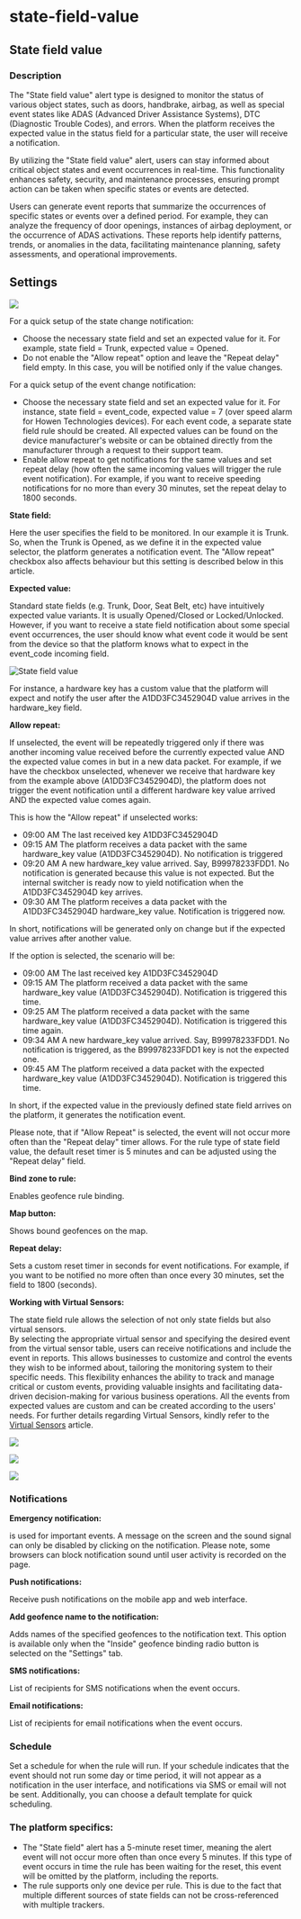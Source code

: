 # state-field-value

## State field value

### Description

The "State field value" alert type is designed to monitor the status of various object states, such as doors, handbrake, airbag, as well as special event states like ADAS (Advanced Driver Assistance Systems), DTC (Diagnostic Trouble Codes), and errors. When the platform receives the expected value in the status field for a particular state, the user will receive a notification.

By utilizing the "State field value" alert, users can stay informed about critical object states and event occurrences in real-time. This functionality enhances safety, security, and maintenance processes, ensuring prompt action can be taken when specific states or events are detected.

Users can generate event reports that summarize the occurrences of specific states or events over a defined period. For example, they can analyze the frequency of door openings, instances of airbag deployment, or the occurrence of ADAS activations. These reports help identify patterns, trends, or anomalies in the data, facilitating maintenance planning, safety assessments, and operational improvements.

## Settings

![](../../inputs-and-outputs/attachments/image-20230707-073455.png)

For a quick setup of the state change notification:

* Choose the necessary state field and set an expected value for it. For example, state field = Trunk, expected value = Opened.
* Do not enable the "Allow repeat" option and leave the "Repeat delay" field empty. In this case, you will be notified only if the value changes.

For a quick setup of the event change notification:

* Choose the necessary state field and set an expected value for it. For instance, state field = event\_code, expected value = 7 (over speed alarm for Howen Technologies devices). For each event code, a separate state field rule should be created. All expected values can be found on the device manufacturer's website or can be obtained directly from the manufacturer through a request to their support team.
* Enable allow repeat to get notifications for the same values and set repeat delay (how often the same incoming values will trigger the rule event notification). For example, if you want to receive speeding notifications for no more than every 30 minutes, set the repeat delay to 1800 seconds.

**State field:**

Here the user specifies the field to be monitored. In our example it is Trunk. So, when the Trunk is Opened, as we define it in the expected value selector, the platform generates a notification event. The "Allow repeat" checkbox also affects behaviour but this setting is described below in this article.

**Expected value:**

Standard state fields (e.g. Trunk, Door, Seat Belt, etc) have intuitively expected value variants. It is usually Opened/Closed or Locked/Unlocked. However, if you want to receive a state field notification about some special event occurrences, the user should know what event code it would be sent from the device so that the platform knows what to expect in the event\_code incoming field.

![State field value](https://www.navixy.com/wp-content/uploads/2023/03/6-3.png)

For instance, a hardware key has a custom value that the platform will expect and notify the user after the A1DD3FC3452904D value arrives in the hardware\_key field.

**Allow repeat:**

If unselected, the event will be repeatedly triggered only if there was another incoming value received before the currently expected value AND the expected value comes in but in a new data packet. For example, if we have the checkbox unselected, whenever we receive that hardware key from the example above (A1DD3FC3452904D), the platform does not trigger the event notification until a different hardware key value arrived AND the expected value comes again.

This is how the "Allow repeat" if unselected works:

* 09:00 AM The last received key A1DD3FC3452904D
* 09:15 AM The platform receives a data packet with the same hardware\_key value (A1DD3FC3452904D). No notification is triggered
* 09:20 AM A new hardware\_key value arrived. Say, B99978233FDD1. No notification is generated because this value is not expected. But the internal switcher is ready now to yield notification when the A1DD3FC3452904D key arrives.
* 09:30 AM The platform receives a data packet with the A1DD3FC3452904D hardware\_key value. Notification is triggered now.

In short, notifications will be generated only on change but if the expected value arrives after another value.

If the option is selected, the scenario will be:

* 09:00 AM The last received key A1DD3FC3452904D
* 09:15 AM The platform received a data packet with the same hardware\_key value (A1DD3FC3452904D). Notification is triggered this time.
* 09:25 AM The platform received a data packet with the same hardware\_key value (A1DD3FC3452904D). Notification is triggered this time again.
* 09:34 AM A new hardware\_key value arrived. Say, B99978233FDD1. No notification is triggered, as the B99978233FDD1 key is not the expected one.
* 09:45 AM The platform received a data packet with the expected hardware\_key value (A1DD3FC3452904D). Notification is triggered this time.

In short, if the expected value in the previously defined state field arrives on the platform, it generates the notification event.

Please note, that if "Allow Repeat" is selected, the event will not occur more often than the "Repeat delay" timer allows. For the rule type of state field value, the default reset timer is 5 minutes and can be adjusted using the "Repeat delay" field.

**Bind zone to rule:**

Enables geofence rule binding.

**Map button:**

Shows bound geofences on the map.

**Repeat delay:**

Sets a custom reset timer in seconds for event notifications. For example, if you want to be notified no more often than once every 30 minutes, set the field to 1800 (seconds).

**Working with Virtual Sensors:**

The state field rule allows the selection of not only state fields but also virtual sensors.\
By selecting the appropriate virtual sensor and specifying the desired event from the virtual sensor table, users can receive notifications and include the event in reports. This allows businesses to customize and control the events they wish to be informed about, tailoring the monitoring system to their specific needs. This flexibility enhances the ability to track and manage critical or custom events, providing valuable insights and facilitating data-driven decision-making for various business operations. All the events from expected values are custom and can be created according to the users' needs. For further details regarding Virtual Sensors, kindly refer to the [Virtual Sensors](https://www.navixy.com/docs/user/web-interface-docs/devices-doc/sensors-and-buttons/virtual-sensors/) article.

![](../../inputs-and-outputs/attachments/image-20230726-125407.png)

![](../../inputs-and-outputs/attachments/image-20230726-125535.png)

![](../../inputs-and-outputs/attachments/image-20230726-125722.png)

### Notifications

**Emergency notification:**

is used for important events. A message on the screen and the sound signal can only be disabled by clicking on the notification. Please note, some browsers can block notification sound until user activity is recorded on the page.

**Push notifications:**

Receive push notifications on the mobile app and web interface.

**Add geofence name to the notification:**

Adds names of the specified geofences to the notification text. This option is available only when the "Inside" geofence binding radio button is selected on the "Settings" tab.

**SMS notifications:**

List of recipients for SMS notifications when the event occurs.

**Email notifications:**

List of recipients for email notifications when the event occurs.

### Schedule

Set a schedule for when the rule will run. If your schedule indicates that the event should not run some day or time period, it will not appear as a notification in the user interface, and notifications via SMS or email will not be sent. Additionally, you can choose a default template for quick scheduling.

### The platform specifics:

* The "State field" alert has a 5-minute reset timer, meaning the alert event will not occur more often than once every 5 minutes. If this type of event occurs in time the rule has been waiting for the reset, this event will be omitted by the platform, including the reports.
* The rule supports only one device per rule. This is due to the fact that multiple different sources of state fields can not be cross-referenced with multiple trackers.
